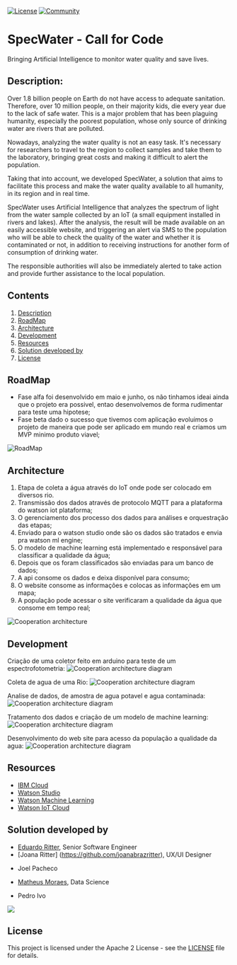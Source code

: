 [![License](https://img.shields.io/badge/License-Apache2-blue.svg)](https://www.apache.org/licenses/LICENSE-2.0) [![Community](https://img.shields.io/badge/Join-Community-blue.svg)](https://developer.ibm.com/callforcode/solutions/projects/get-started/)

# SpecWater - Call for Code

Bringing Artificial Intelligence to monitor water quality and save lives.

## Description:

<p>Over 1.8 billion people on Earth do not have access to adequate sanitation. Therefore, over 10 million people, on their majority kids, die every year due to the lack of safe water. This is a major problem that has been plaguing humanity, especially the poorest population, whose only source of drinking water are rivers that are polluted.</p>
<p>Nowadays, analyzing the water quality is not an easy task. It's necessary for researchers to travel to the region to collect samples and take them to the laboratory, bringing great costs and making it difficult to alert the population.</p>
<p>Taking that into account, we developed SpecWater, a solution that aims to facilitate this process and make the water quality available to all humanity, in its region and in real time.</p> 
<p>SpecWater uses Artificial Intelligence that analyzes the spectrum of light from the water sample collected by an IoT (a small equipment installed in rivers and lakes). After the analysis, the result will be made available on an easily accessible website, and triggering an alert via SMS to the population who will be able to check the quality of the water and whether it is contaminated or not, in addition to receiving instructions for another form of consumption of drinking water.</p>
<p>The responsible authorities will also be immediately alerted to take action and provide further assistance to the local population.</p>

## Contents

1. [Description](#Description)
2. [RoadMap](#RoadMap)
3. [Architecture](#Architecture)
5. [Development](#Development)
6. [Resources](#Resources)
7. [Solution developed by](#Solution-developed-by)
8. [License](#license)

## RoadMap

* Fase alfa foi desenvolvido em maio e junho, os não tinhamos ideai ainda que o projeto era possivel, entao desenvolvemos de forma rudimentar para teste uma hipotese;
* Fase beta dado o sucesso que tivemos com aplicação evoluimos o projeto de maneira que pode ser aplicado em mundo real e criamos um MVP minimo produto viavel;

![RoadMap](/images/roudmap.jpg)

## Architecture

1. Etapa de coleta a água através do IoT onde pode ser colocado em diversos rio.
1. Transmissão dos dados através de protocolo MQTT para a plataforma do watson iot plataforma;
1. O gerenciamento dos processo dos dados para análises e orquestração das etapas;
1. Enviado para o watson studio onde são os dados são tratados e envia pra watson ml engine;
1. O modelo de machine learning está implementado e responsável para classificar a qualidade da água;
1. Depois que os foram classificados são enviadas para um banco de dados;
1. A api consome os dados e deixa disponível para consumo;
1. O website consome as informações e colocas as informações em um mapa;
1. A população pode acessar o site verificaram a qualidade da água que consome em tempo real;

![Cooperation architecture](/images/architecture.jpg)


## Development

Criação de uma coletor feito em arduino para teste de um espectrofotometria:
![Cooperation architecture diagram](/images/arduino_project.jpg)

Coleta de agua de uma Rio:
![Cooperation architecture diagram](/images/arduino_project.jpg)

Analise de dados, de amostra de agua potavel e agua contaminada:
![Cooperation architecture diagram](/images/arduino_project.jpg)

Tratamento dos dados e criação de um modelo de machine learning:
![Cooperation architecture diagram](/images/arduino_project.jpg)

Desenvolvimento do web site para acesso da população a qualidade da agua:
![Cooperation architecture diagram](/images/arduino_project.jpg)

## Resources

- [IBM Cloud](https://www.ibm.com/cloud)
- [Watson Studio](https://www.ibm.com/cloud/watson-studio)
- [Watson Machine Learning](https://www.ibm.com/br-pt/cloud/machine-learning)
- [Watson IoT Cloud](https://www.ibm.com/cloud/internet-of-things)

## Solution developed by
* [Eduardo Ritter](https://github.com/EduardoMoraesRitter), Senior Software Engineer
* [Joana Ritter] (https://github.com/joanabrazritter), UX/UI Designer
- Joel Pacheco
* [Matheus Moraes](https://github.com/mtsvi-moraes), Data Science
- Pedro Ivo

<p>
  <img src="https://contributors-img.web.app/image?repo=EduardoMoraesRitter/SpecWater" />
</p>

## License

This project is licensed under the Apache 2 License - see the [LICENSE](LICENSE) file for details.
